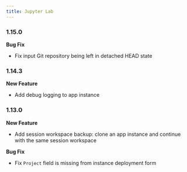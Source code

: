 ```yaml
---
title: Jupyter Lab
---
```



### 1.15.0

**Bug Fix**
* Fix input Git repository being left in detached HEAD state

### 1.14.3

**New Feature**
* Add debug logging to app instance

### 1.13.0

**New Feature**
* Add session workspace backup: clone an app instance and continue with the same session workspace

**Bug Fix**
* Fix `Project` field is missing from instance deployment form
